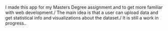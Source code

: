 I made this app for my Masters Degree assignment and to get more familiar with web development./
The main idea is that a user can upload data and get statistical info and visualizations about the dataset./
It is still a work in progress..
